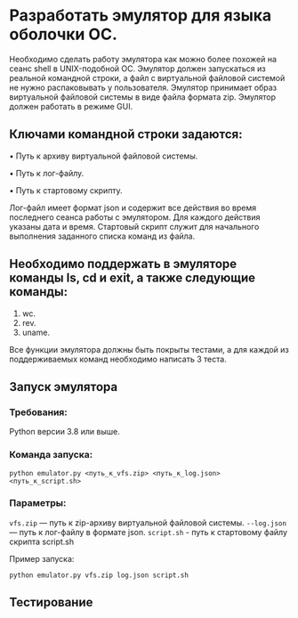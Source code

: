 # Разработать эмулятор для языка оболочки ОС.

Необходимо сделать работу эмулятора как можно более похожей на сеанс shell в UNIX-подобной ОС.
Эмулятор должен запускаться из реальной командной строки, а файл с виртуальной файловой системой не нужно распаковывать у пользователя.
Эмулятор принимает образ виртуальной файловой системы в виде файла формата zip. Эмулятор должен работать в режиме GUI.

## Ключами командной строки задаются:

• Путь к архиву виртуальной файловой системы.

• Путь к лог-файлу.

• Путь к стартовому скрипту.

Лог-файл имеет формат json и содержит все действия во время последнего
сеанса работы с эмулятором. Для каждого действия указаны дата и время.
Стартовый скрипт служит для начального выполнения заданного списка команд из файла.

## Необходимо поддержать в эмуляторе команды ls, cd и exit, а также следующие команды:

1. wc.
2. rev.
3. uname.

Все функции эмулятора должны быть покрыты тестами, а для каждой из
поддерживаемых команд необходимо написать 3 теста.

## Запуск эмулятора

### Требования:

Python версии 3.8 или выше.

### Команда запуска:
```
python emulator.py <путь_к_vfs.zip> <путь_к_log.json> <путь_к_script.sh>
```

### Параметры:

```vfs.zip``` — путь к zip-архиву виртуальной файловой системы.
```--log.json``` — путь к лог-файлу в формате json.
```script.sh``` - путь к стартовому файлу скрипта script.sh

Пример запуска:
```
python emulator.py vfs.zip log.json script.sh
```

## Тестирование
